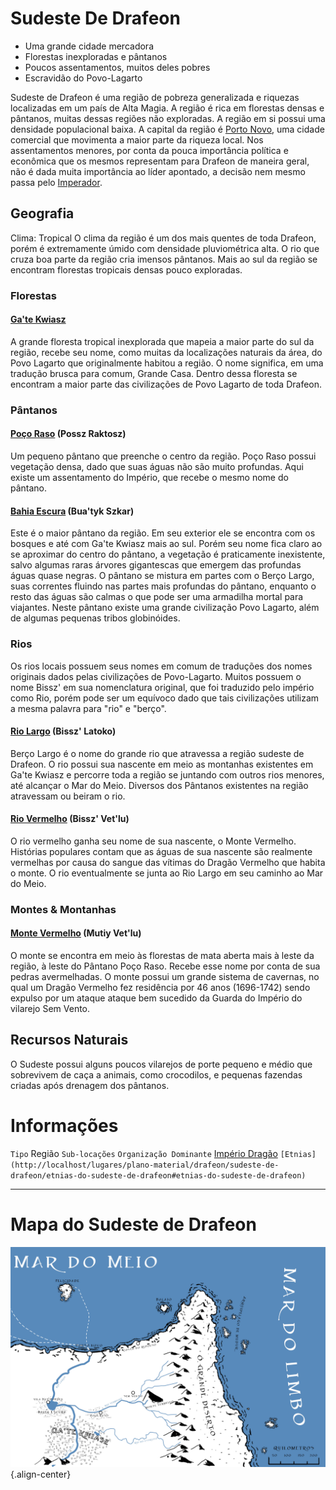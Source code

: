 <!-- TITLE: Sudeste De Drafeon -->
<!-- SUBTITLE: Lar dos pântanos do Povo-Lagarto -->

# Sudeste De Drafeon
* Uma grande cidade mercadora
* Florestas inexploradas e pântanos
* Poucos assentamentos, muitos deles pobres
* Escravidão do Povo-Lagarto

Sudeste de Drafeon é uma região de pobreza generalizada e riquezas localizadas em um país de Alta Magia. A região é rica em florestas densas e pântanos, muitas dessas regiões não exploradas. A região em si possui uma densidade populacional baixa. A capital da região é [Porto Novo](), uma cidade comercial que movimenta a maior parte da riqueza local. Nos assentamentos menores, por conta da pouca importância política e econômica que os mesmos representam para Drafeon de maneira geral, não é dada muita importância ao líder apontado, a decisão nem mesmo passa pelo [Imperador](http://localhost/rankings-e-titulos/imperador-dragao#imperador-dragao).

## Geografia
Clima: Tropical O clima da região é um dos mais quentes de toda Drafeon, porém é extremamente úmido com densidade pluviométrica alta. O rio que cruza boa parte da região cria imensos pântanos. Mais ao sul da região se encontram florestas tropicais densas pouco exploradas. 

### Florestas
#### [Ga'te Kwiasz]()
A grande floresta tropical inexplorada que mapeia a maior parte do sul da região, recebe seu nome, como muitas da localizações naturais da área, do Povo Lagarto que originalmente habitou a região. O nome significa, em uma tradução brusca para comum, Grande Casa. Dentro dessa floresta se encontram a maior parte das civilizações de Povo Lagarto de toda Drafeon. 

### Pântanos
#### [Poço Raso](http://localhost/lugares/plano-material/drafeon/sudeste-de-drafeon/poco-raso-vilarejo#poco-raso) (Possz Raktosz)
Um pequeno pântano que preenche o centro da região. Poço Raso possui vegetação densa, dado que suas águas não são muito profundas. Aqui existe um assentamento do Império, que recebe o mesmo nome do pântano. 

#### [Bahia Escura]() (Bua'tyk Szkar)
Este é o maior pântano da região. Em seu exterior ele se encontra com os bosques e até com Ga'te Kwiasz mais ao sul. Porém seu nome fica claro ao se aproximar do centro do pântano, a vegetação é praticamente inexistente, salvo algumas raras árvores gigantescas que emergem das profundas águas quase negras. O pântano se mistura em partes com o Berço Largo, suas correntes fluindo nas partes mais profundas do pântano, enquanto o resto das águas são calmas o que pode ser uma armadilha mortal para viajantes. Neste pântano existe uma grande civilização Povo Lagarto, além de algumas pequenas tribos globinóides. 

### Rios
Os rios locais possuem seus nomes em comum de traduções dos nomes originais dados pelas civilizações de Povo-Lagarto. Muitos possuem o nome Bissz' em sua nomenclatura original, que foi traduzido pelo império como Rio, porém pode ser um equívoco dado que tais civilizações utilizam a mesma palavra para "rio" e "berço".

#### [Rio Largo]() (Bissz' Latoko)
Berço Largo é o nome do grande rio que atravessa a região sudeste de Drafeon. O rio possui sua nascente em meio as montanhas existentes em Ga'te Kwiasz e percorre toda a região se juntando com outros rios menores, até alcançar o Mar do Meio. Diversos dos Pântanos existentes na região atravessam ou beiram o rio.

#### [Rio Vermelho]() (Bissz' Vet'lu)
O rio vermelho ganha seu nome de sua nascente, o Monte Vermelho. Histórias populares contam que as águas de sua nascente são realmente vermelhas por causa do sangue das vítimas do Dragão Vermelho que habita o monte. O rio eventualmente se junta ao Rio Largo em seu caminho ao Mar do Meio.

### Montes & Montanhas
#### [Monte Vermelho]() (Mutiy Vet'lu)
O monte se encontra em meio às florestas de mata aberta mais à leste da região, à leste do Pântano Poço Raso. Recebe esse nome por conta de sua pedras avermelhadas. O monte possui um grande sistema de cavernas, no qual um Dragão Vermelho fez residência por 46 anos (1696-1742) sendo expulso por um ataque ataque bem sucedido da Guarda do Império do vilarejo Sem Vento.

## Recursos Naturais
O Sudeste possui alguns poucos vilarejos de porte pequeno e médio que sobrevivem de caça a animais, como crocodilos, e pequenas fazendas criadas após drenagem dos pântanos.
# Informações
`Tipo` Região
`Sub-locações` 
`Organização Dominante` [Império Dragão](http://localhost/faccoes/imperio-dragao#imperio-dragao) 
`[Etnias](http://localhost/lugares/plano-material/drafeon/sudeste-de-drafeon/etnias-do-sudeste-de-drafeon#etnias-do-sudeste-de-drafeon)`

-----
# Mapa do Sudeste de Drafeon
![Sudeste De Drafeon 3](/uploads/mapas/sudeste-de-drafeon-3.jpg "Sudeste De Drafeon 3"){.align-center}

